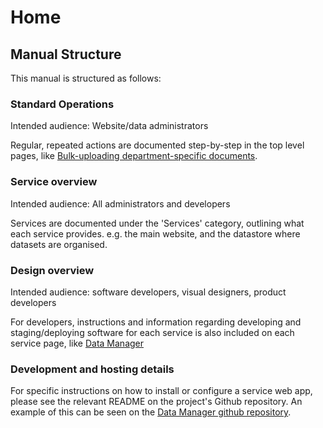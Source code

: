 # Home

## Manual Structure

This manual is structured as follows:

### Standard Operations

Intended audience: Website/data administrators

Regular, repeated actions are documented step-by-step in the top level pages, like [Bulk-uploading department-specific documents](operations-actions/adding-modifying-information-on-the-site/bulk-uploading-department-specific-documents.md).

### Service overview

Intended audience: All administrators and developers

Services are documented under the 'Services' category, outlining what each service provides. e.g. the main website, and the datastore where datasets are organised.

### Design overview

Intended audience: software developers, visual designers, product developers

For developers, instructions and information regarding developing and staging/deploying software for each service is also included on each service page, like [Data Manager](services/vulekamali-data-manager/)

### Development and hosting details

For specific instructions on how to install or configure a service web app, please see the relevant README on the project's Github repository. An example of this can be seen on the [Data Manager github repository](https://github.com/OpenUpSA/vulekamali-datamanager).

